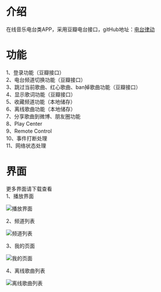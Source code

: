 # 介绍
在线音乐电台类APP，采用豆瓣电台接口，gitHub地址：[电台律动](https://github.com/DaMingShen/SUMusic)

# 功能
1、登录功能（豆瓣接口）  
2、电台频道切换功能（豆瓣接口）  
3、跳过当前歌曲、红心歌曲、ban掉歌曲功能（豆瓣接口）  
4、显示歌词功能（豆瓣接口）  
5、收藏频道功能（本地储存）  
6、离线歌曲功能（本地储存）  
7、分享歌曲到微博、朋友圈功能  
8、Play Center   
9、Remote Control   
10、事件打断处理   
11、网络状态处理   
 
# 界面
更多界面请下载查看   
1、播放界面

![播放界面](http://upload-images.jianshu.io/upload_images/1644426-658f67e82f3ed192.png?imageMogr2/auto-orient/strip%7CimageView2/2/w/1240)

2、频道列表

![频道列表](http://upload-images.jianshu.io/upload_images/1644426-41051360b3c9e282.png?imageMogr2/auto-orient/strip%7CimageView2/2/w/1240)

3、我的页面

![我的页面](http://upload-images.jianshu.io/upload_images/1644426-24e3f9bb2a12fa31.png?imageMogr2/auto-orient/strip%7CimageView2/2/w/1240)

4、离线歌曲列表

![离线歌曲列表](http://upload-images.jianshu.io/upload_images/1644426-0128a9259b9e8b54.png?imageMogr2/auto-orient/strip%7CimageView2/2/w/1240)
